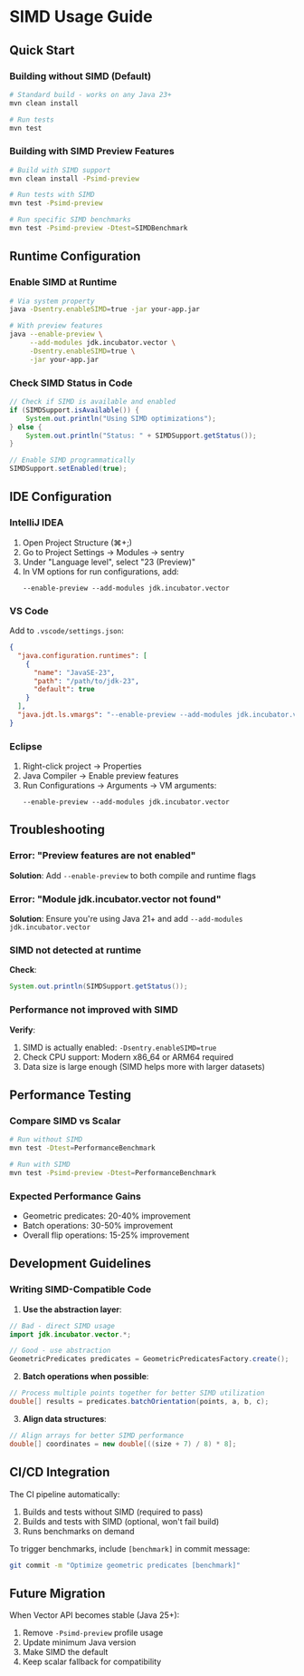 # SIMD Usage Guide

## Quick Start

### Building without SIMD (Default)
```bash
# Standard build - works on any Java 23+
mvn clean install

# Run tests
mvn test
```

### Building with SIMD Preview Features
```bash
# Build with SIMD support
mvn clean install -Psimd-preview

# Run tests with SIMD
mvn test -Psimd-preview

# Run specific SIMD benchmarks
mvn test -Psimd-preview -Dtest=SIMDBenchmark
```

## Runtime Configuration

### Enable SIMD at Runtime
```bash
# Via system property
java -Dsentry.enableSIMD=true -jar your-app.jar

# With preview features
java --enable-preview \
     --add-modules jdk.incubator.vector \
     -Dsentry.enableSIMD=true \
     -jar your-app.jar
```

### Check SIMD Status in Code
```java
// Check if SIMD is available and enabled
if (SIMDSupport.isAvailable()) {
    System.out.println("Using SIMD optimizations");
} else {
    System.out.println("Status: " + SIMDSupport.getStatus());
}

// Enable SIMD programmatically
SIMDSupport.setEnabled(true);
```

## IDE Configuration

### IntelliJ IDEA
1. Open Project Structure (⌘+;)
2. Go to Project Settings → Modules → sentry
3. Under "Language level", select "23 (Preview)"
4. In VM options for run configurations, add:
   ```
   --enable-preview --add-modules jdk.incubator.vector
   ```

### VS Code
Add to `.vscode/settings.json`:
```json
{
  "java.configuration.runtimes": [
    {
      "name": "JavaSE-23",
      "path": "/path/to/jdk-23",
      "default": true
    }
  ],
  "java.jdt.ls.vmargs": "--enable-preview --add-modules jdk.incubator.vector"
}
```

### Eclipse
1. Right-click project → Properties
2. Java Compiler → Enable preview features
3. Run Configurations → Arguments → VM arguments:
   ```
   --enable-preview --add-modules jdk.incubator.vector
   ```

## Troubleshooting

### Error: "Preview features are not enabled"
**Solution**: Add `--enable-preview` to both compile and runtime flags

### Error: "Module jdk.incubator.vector not found"
**Solution**: Ensure you're using Java 21+ and add `--add-modules jdk.incubator.vector`

### SIMD not detected at runtime
**Check**:
```java
System.out.println(SIMDSupport.getStatus());
```

### Performance not improved with SIMD
**Verify**:
1. SIMD is actually enabled: `-Dsentry.enableSIMD=true`
2. Check CPU support: Modern x86_64 or ARM64 required
3. Data size is large enough (SIMD helps more with larger datasets)

## Performance Testing

### Compare SIMD vs Scalar
```bash
# Run without SIMD
mvn test -Dtest=PerformanceBenchmark

# Run with SIMD
mvn test -Psimd-preview -Dtest=PerformanceBenchmark
```

### Expected Performance Gains
- Geometric predicates: 20-40% improvement
- Batch operations: 30-50% improvement
- Overall flip operations: 15-25% improvement

## Development Guidelines

### Writing SIMD-Compatible Code

1. **Use the abstraction layer**:
```java
// Bad - direct SIMD usage
import jdk.incubator.vector.*;

// Good - use abstraction
GeometricPredicates predicates = GeometricPredicatesFactory.create();
```

2. **Batch operations when possible**:
```java
// Process multiple points together for better SIMD utilization
double[] results = predicates.batchOrientation(points, a, b, c);
```

3. **Align data structures**:
```java
// Align arrays for better SIMD performance
double[] coordinates = new double[((size + 7) / 8) * 8];
```

## CI/CD Integration

The CI pipeline automatically:
1. Builds and tests without SIMD (required to pass)
2. Builds and tests with SIMD (optional, won't fail build)
3. Runs benchmarks on demand

To trigger benchmarks, include `[benchmark]` in commit message:
```bash
git commit -m "Optimize geometric predicates [benchmark]"
```

## Future Migration

When Vector API becomes stable (Java 25+):
1. Remove `-Psimd-preview` profile usage
2. Update minimum Java version
3. Make SIMD the default
4. Keep scalar fallback for compatibility